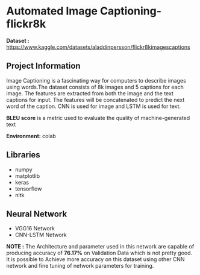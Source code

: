 # Automated Image Captioning-flickr8k

**Dataset :** https://www.kaggle.com/datasets/aladdinpersson/flickr8kimagescaptions

## Project Information

Image Captioning is a fascinating way for computers to describe images using words.The dataset consists of 8k images and 5 captions for each image. The features are extracted from both the image and the text captions for input. The features will be concatenated to predict the next word of the caption.
CNN is used for image and LSTM is used for text.

**BLEU score** is a metric used to evaluate the quality of machine-generated text

**Environment:** colab

## Libraries

- numpy
- matplotlib
- keras
- tensorflow
- nltk

## Neural Network

- VGG16 Network
- CNN-LSTM Network

 
**NOTE :** The Architecture and parameter used in this network are capable of producing accuracy of ****76.17%**** on Validation Data which is not pretty good. It is possible to Achieve more accuracy on this dataset using other CNN network and fine tuning of network parameters for training. 
